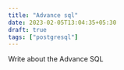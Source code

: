 ```yaml
---
title: "Advance sql"
date: 2023-02-05T13:04:35+05:30
draft: true
tags: ["postgresql"]
---
```


Write about the Advance SQL